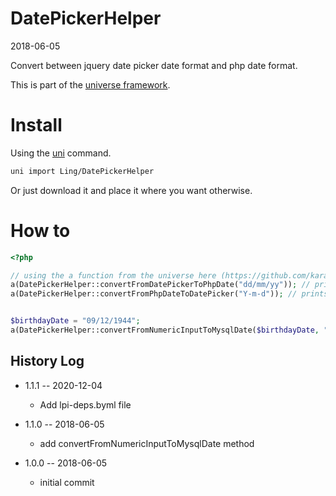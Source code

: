 DatePickerHelper
===========
2018-06-05



Convert between jquery date picker date format and php date format.


This is part of the [universe framework](https://github.com/karayabin/universe-snapshot).


Install
==========
Using the [uni](https://github.com/lingtalfi/universe-naive-importer) command.
```bash
uni import Ling/DatePickerHelper
```

Or just download it and place it where you want otherwise.



How to
==========



```php
<?php

// using the a function from the universe here (https://github.com/karayabin/universe-snapshot/blob/master/bigbang.php)
a(DatePickerHelper::convertFromDatePickerToPhpDate("dd/mm/yy")); // prints d/m/Y
a(DatePickerHelper::convertFromPhpDateToDatePicker("Y-m-d")); // prints yy-mm-dd


$birthdayDate = "09/12/1944";
a(DatePickerHelper::convertFromNumericInputToMysqlDate($birthdayDate, "d/m/Y")); // 1944-12-09
```






History Log
------------------

- 1.1.1 -- 2020-12-04

    - Add lpi-deps.byml file

- 1.1.0 -- 2018-06-05

    - add convertFromNumericInputToMysqlDate method

- 1.0.0 -- 2018-06-05

    - initial commit